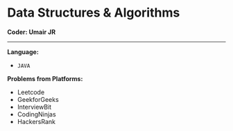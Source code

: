 # Data Structures & Algorithms
**Coder: Umair JR** <hr>
**Language:**
- `JAVA`


**Problems from Platforms:**
- Leetcode
- GeekforGeeks
- InterviewBit
- CodingNinjas
- HackersRank

